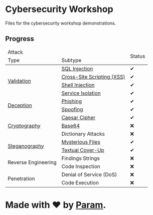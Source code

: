 # Cybersecurity Workshop
Files for the cybersecurity workshop demonstrations.

## Progress
<table>
	<thead>
		<tr>
			<td colspan='2'>Attack</td>
			<td rowspan='2'>Status</td>
		</tr>
		<tr>
			<td>Type</td>
			<td>Subtype</td>
		</tr>
	</thead>
	<tbody>
		<tr>
			<td rowspan='4'><a href='./Validation'>Validation</a></td>
			<td><a href='./Validation/1. SQL Injection'>SQL Injection</a></td>
			<td>✔</td>
		</tr>
		<tr>
			<td><a href='./Validation/2. XSS'>Cross-Site Scripting (XSS)</a></td>
			<td>✔</td>
		</tr>
		<tr>
			<td><a href='./Validation/3. Shell Injection'>Shell Injection</a></td>
			<td>✔</td>
		</tr>
		<tr>
			<td><a href='./Validation/4. Service Isolation'>Service Isolation</a></td>
			<td>✔</td>
		</tr>
		<tr>
			<td rowspan='2'><a href='./Deception'>Deception</a></td>
			<td><a href='./Deception/1. Phishing'>Phishing</a></td>
			<td>✔</td>
		</tr>
		<tr>
			<td><a href='./Deception/2. Spoofing'>Spoofing</a></td>
			<td>✔</td>
		</tr>
		<tr>
			<td rowspan='3'><a href='./Cryptography'>Cryptography</a></td>
			<td><a href='./Cryptography/1. Caesar Cipher'>Caesar Cipher</a></td>
			<td>✔</td>
		</tr>
		<tr>
			<td><a href='./Cryptography/2. Base64'>Base64</a></td>
			<td>❌</td>
		</tr>
		<tr>
			<td>Dictionary Attacks</td>
			<td>❌</td>
		</tr>
		<tr>
			<td rowspan='2'><a href='./Steganography'>Steganography</a></td>
			<td><a href='./Steganography/1. Mysterious Files'>Mysterious Files</a></td>
			<td>✔</td>
		</tr>
		<tr>
			<td><a href='./Steganography/2. Textual Cover-Up'>Textual Cover-Up</a></td>
			<td>✔</td>
		</tr>
		<tr>
			<td rowspan='2'>Reverse Engineering</td>
			<td>Findings Strings</td>
			<td>❌</td>
		</tr>
		<tr>
			<td>Code Inspection</td>
			<td>❌</td>
		</tr>
		<tr>
			<td rowspan='2'>Penetration</td>
			<td>Denial of Service (DoS)</td>
			<td>❌</td>
		</tr>
		<tr>
			<td>Code Execution</td>
			<td>❌</td>
		</tr>
	</tbody>
</table>

# Made with ❤ by [Param](https://www.paramsid.com).